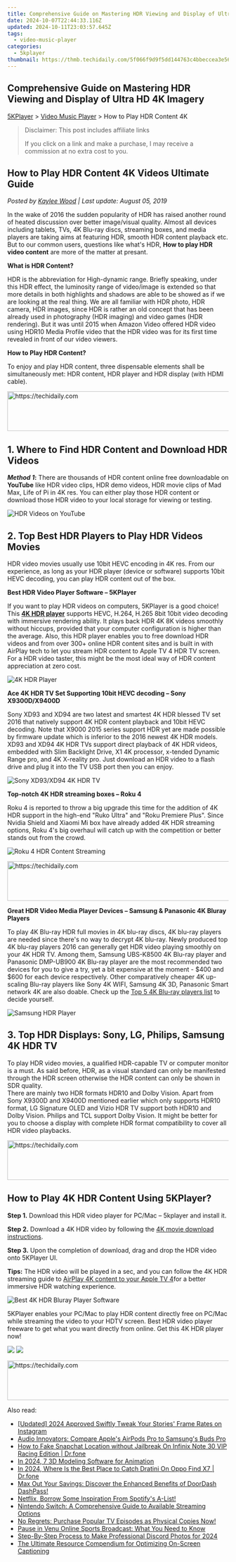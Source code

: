 ```yaml
---
title: Comprehensive Guide on Mastering HDR Viewing and Display of Ultra HD 4K Imagery
date: 2024-10-07T22:44:33.116Z
updated: 2024-10-11T23:03:57.645Z
tags:
  - video-music-player
categories:
  - 5kplayer
thumbnail: https://thmb.techidaily.com/5f066f9d9f5dd144763c4bbeccea3e56ce5ff6713b3a3e310bb03e72d6daf58f.jpg
---
```


## Comprehensive Guide on Mastering HDR Viewing and Display of Ultra HD 4K Imagery

[5KPlayer](https://tools.techidaily.com/5kplayer/products/) \> [Video Music Player](https://tools.techidaily.com/5kplayer/video-music-player/) \> How to Play HDR Content 4K

>  Disclaimer: This post includes affiliate links
>
>  If you click on a link and make a purchase, I may receive a commission at no extra cost to you.
>

## How to Play HDR Content 4K Videos Ultimate Guide

 _Posted by [Kaylee Wood](https://www.quora.com/profile/Amanda-Hu-21) | Last update: August 05, 2019_

In the wake of 2016 the sudden popularity of HDR has raised another round of heated discussion over better image/visual quality. Almost all devices including tablets, TVs, 4K Blu-ray discs, streaming boxes, and media players are taking aims at featuring HDR, smooth HDR content playback etc. But to our common users, questions like what's HDR, **How to play HDR video content** are more of the matter at presant. 

**What is HDR Content?**

HDR is the abbreviation for High-dynamic range. Briefly speaking, under this HDR effect, the luminosity range of video/image is extended so that more details in both highlights and shadows are able to be showed as if we are looking at the real thing. We are all familiar with HDR photo, HDR camera, HDR images, since HDR is rather an old concept that has been already used in photography (HDR imaging) and video games (HDR rendering). But it was until 2015 when Amazon Video offered HDR video using HDR10 Media Profile video that the HDR video was for its first time revealed in front of our video viewers. 

 **How to Play HDR Content?**

To enjoy and play HDR content, three dispensable elements shall be simultaneously met: HDR content, HDR player and HDR display (with HDMI cable).

<!-- affiliate ads begin -->
<a href="https://appsumo.8odi.net/c/5597632/2123734/7443" target="_top" id="2123734">
  <img src="//a.impactradius-go.com/display-ad/7443-2123734" border="0" alt="https://techidaily.com" width="728" height="90"/>
</a>
<img height="0" width="0" src="https://appsumo.8odi.net/i/5597632/2123734/7443" style="position:absolute;visibility:hidden;" border="0" />
<!-- affiliate ads end -->

## 1\. Where to Find HDR Content and Download HDR Videos

**_Method 1_:** There are thousands of HDR content online free downloadable on **YouTube** like HDR video clips, HDR demo videos, HDR movie clips of Mad Max, Life of Pi in 4K res. You can either play those HDR content or download those HDR video to your local storage for viewing or testing. 

![HDR Videos on YouTube](https://www.5kplayer.com/video-music-player/img/play-hdr-content-2.jpg) 

## 2\. Top Best HDR Players to Play HDR Videos Movies

HDR video movies usually use 10bit HEVC encoding in 4K res. From our experience, as long as your HDR player (device or software) supports 10bit HEVC decoding, you can play HDR content out of the box. 

**Best HDR Video Player Software – 5KPlayer** 

If you want to play HDR videos on computers, 5KPlayer is a good choice! This **[4K HDR player](https://tools.techidaily.com/5kplayer/video-music-player/)** supports HEVC, H.264, H.265 8bit 10bit video decoding with immersive rendering ability. It plays back HDR 4K 8K videos smoothly without hiccups, provided that your computer configuration is higher than the average. Also, this HDR player enables you to free download HDR videos and from over 300+ online HDR content sites and is built in with AirPlay tech to let you stream HDR content to Apple TV 4 HDR TV screen. For a HDR video taster, this might be the most ideal way of HDR content appreciation at zero cost. 

![4K HDR Player](https://www.5kplayer.com/video-music-player/img/5kplayer-img.jpg) 

**Ace 4K HDR TV Set Supporting 10bit HEVC decoding – Sony X9300D/X9400D**

Sony XD93 and XD94 are two latest and smartest 4K HDR blessed TV set 2016 that natively support 4K HDR content playback and 10bit HEVC decoding. Note that X9000 2015 series support HDR yet are made possible by firmware update which is inferior to the 2016 newest 4K HDR models. XD93 and XD94 4K HDR TVs support direct playback of 4K HDR videos, embedded with Slim Backlight Drive, X1 4K processor, x-tended Dynamic Range pro, and 4K X-reality pro. Just download an HDR video to a flash drive and plug it into the TV USB port then you can enjoy.

![Sony XD93/XD94 4K HDR TV](https://www.5kplayer.com/video-music-player/img/play-hdr-content-4.jpg) 

**Top-notch 4K HDR streaming boxes – Roku 4**

Roku 4 is reported to throw a big upgrade this time for the addition of 4K HDR support in the high-end "Ruko Ultra" and "Roku Premiere Plus". Since Nvidia Shield and Xiaomi Mi box have already added 4K HDR streaming options, Roku 4's big overhaul will catch up with the competition or better stands out from the crowd. 

![Roku 4 HDR Content Streaming](https://www.5kplayer.com/video-music-player/img/play-hdr-content-3.jpg) 

<!-- affiliate ads begin -->
<a href="https://imp.i357552.net/c/5597632/863035/11832" target="_top" id="863035">
  <img src="//a.impactradius-go.com/display-ad/11832-863035" border="0" alt="https://techidaily.com" width="728" height="90"/>
</a>
<img height="0" width="0" src="https://imp.i357552.net/i/5597632/863035/11832" style="position:absolute;visibility:hidden;" border="0" />
<!-- affiliate ads end -->

**Great HDR Video Media Player Devices – Samsung & Panasonic 4K Bluray Players**

To play 4K Blu-ray HDR full movies in 4K blu-ray discs, 4K blu-ray players are needed since there's no way to decrypt 4K blu-ray. Newly produced top 4K blu-ray players 2016 can generally get HDR video playing smoothly on your 4K HDR TV. Among them, Samsung UBS-K8500 4K Blu-ray player and Panasonic DMP-UB900 4K Blu-ray player are the most recommended two devices for you to give a try, yet a bit expensive at the moment - $400 and $600 for each device respectively. Other comparatively cheaper 4K up-scaling Blu-ray players like Sony 4K WIFI, Samsung 4K 3D, Panasonic Smart network 4K are also doable. Check up the [Top 5 4K Blu-ray players list](https://tools.techidaily.com/5kplayer/video-music-player/) to decide yourself.

![Samsung HDR Player](https://www.5kplayer.com/video-music-player/img/5kp-4k-bluray-zjy-041216-002.jpg) 

## 3\. Top HDR Displays: Sony, LG, Philips, Samsung 4K HDR TV

To play HDR video movies, a qualified HDR-capable TV or computer monitor is a must. As said before, HDR, as a visual standard can only be manifested through the HDR screen otherwise the HDR content can only be shown in SDR quality.   
There are mainly two HDR formats HDR10 and Dolby Vision. Apart from Sony X9300D and X9400D mentioned earlier which only supports HDR10 format, LG Signature OLED and Vizio HDR TV support both HDR10 and Dolby Vision. Philips and TCL support Dolby Vision. It might be better for you to choose a display with complete HDR format compatibility to cover all HDR video playbacks. 

<!-- affiliate ads begin -->
<a href="https://imp.i357552.net/c/5597632/977686/11832" target="_top" id="977686">
  <img src="//a.impactradius-go.com/display-ad/11832-977686" border="0" alt="https://techidaily.com" width="728" height="90"/>
</a>
<img height="0" width="0" src="https://imp.i357552.net/i/5597632/977686/11832" style="position:absolute;visibility:hidden;" border="0" />
<!-- affiliate ads end -->

## How to Play 4K HDR Content Using 5KPlayer?

**Step 1.** Download this HDR video player for PC/Mac – 5kplayer and install it.

**Step 2.** Download a 4K HDR video by following the [4K movie download instructions](https://tools.techidaily.com/5kplayer/video-music-player/).

**Step 3.** Upon the completion of download, drag and drop the HDR video onto 5KPlayer UI.

**Tips:** The HDR video will be played in a sec, and you can follow the 4K HDR streaming guide to [AirPlay 4K content to your Apple TV 4](https://tools.techidaily.com/5kplayer/airplay/)for a better immersive HDR watching experience.

![Best 4K HDR Bluray Player Software](https://www.5kplayer.com/video-music-player/img/4k-bluray-zjy-002.jpg) 

5KPlayer enables your PC/Mac to play HDR content directly free on PC/Mac while streaming the video to your HDTV screen. Best HDR video player freeware to get what you want directly from online. Get this 4K HDR player now!

[![](https://www.5kplayer.com/video-music-player/../button/freedownwhitewin.png)](https://tools.techidaily.com/5kplayer/products/) [![](https://www.5kplayer.com/video-music-player/../button/freedownbackmac.png)](https://tools.techidaily.com/5kplayer/products/)

<!-- affiliate ads begin -->
<a href="https://unicoeye.pxf.io/c/5597632/2134227/18498" target="_top" id="2134227">
  <img src="//a.impactradius-go.com/display-ad/18498-2134227" border="0" alt="https://techidaily.com" width="728" height="90"/>
</a>
<img height="0" width="0" src="https://unicoeye.pxf.io/i/5597632/2134227/18498" style="position:absolute;visibility:hidden;" border="0" />
<!-- affiliate ads end -->

<ins class="adsbygoogle"
     style="display:block"
     data-ad-format="autorelaxed"
     data-ad-client="ca-pub-7571918770474297"
     data-ad-slot="1223367746"></ins>

<ins class="adsbygoogle"
     style="display:block"
     data-ad-client="ca-pub-7571918770474297"
     data-ad-slot="8358498916"
     data-ad-format="auto"
     data-full-width-responsive="true"></ins>

<span class="atpl-alsoreadstyle">Also read:</span>
<div><ul>
<li><a href="https://fox-glue.techidaily.com/updated-2024-approved-swiftly-tweak-your-stories-frame-rates-on-instagram/"><u>[Updated] 2024 Approved Swiftly Tweak Your Stories' Frame Rates on Instagram</u></a></li>
<li><a href="https://buynow-info.techidaily.com/audio-innovators-compare-apples-airpods-pro-to-samsungs-buds-pro/"><u>Audio Innovators: Compare Apple's AirPods Pro to Samsung's Buds Pro</u></a></li>
<li><a href="https://fix-guide.techidaily.com/how-to-fake-snapchat-location-without-jailbreak-on-infinix-note-30-vip-racing-edition-drfone-by-drfone-virtual-android/"><u>How to Fake Snapchat Location without Jailbreak On Infinix Note 30 VIP Racing Edition | Dr.fone</u></a></li>
<li><a href="https://extra-tips.techidaily.com/in-2024-7-3d-modeling-software-for-animation/"><u>In 2024, 7 3D Modeling Software for Animation</u></a></li>
<li><a href="https://android-pokemon-go.techidaily.com/in-2024-where-is-the-best-place-to-catch-dratini-on-oppo-find-x7-drfone-by-drfone-virtual-android/"><u>In 2024, Where Is the Best Place to Catch Dratini On Oppo Find X7 | Dr.fone</u></a></li>
<li><a href="https://media-tips.techidaily.com/max-out-your-savings-discover-the-enhanced-benefits-of-doordash-dashpass/"><u>Max Out Your Savings: Discover the Enhanced Benefits of DoorDash DashPass!</u></a></li>
<li><a href="https://media-tips.techidaily.com/netflix-borrow-some-inspiration-from-spotifys-a-list/"><u>Netflix, Borrow Some Inspiration From Spotify's A-List!</u></a></li>
<li><a href="https://media-tips.techidaily.com/nintendo-switch-a-comprehensive-guide-to-available-streaming-options/"><u>Nintendo Switch: A Comprehensive Guide to Available Streaming Options</u></a></li>
<li><a href="https://media-tips.techidaily.com/no-regrets-purchase-popular-tv-episodes-as-physical-copies-now/"><u>No Regrets: Purchase Popular TV Episodes as Physical Copies Now!</u></a></li>
<li><a href="https://media-tips.techidaily.com/pause-in-venu-online-sports-broadcast-what-you-need-to-know/"><u>Pause in Venu Online Sports Broadcast: What You Need to Know</u></a></li>
<li><a href="https://discord-videos.techidaily.com/step-by-step-process-to-make-professional-discord-photos-for-2024/"><u>Step-By-Step Process to Make Professional Discord Photos for 2024</u></a></li>
<li><a href="https://fox-info.techidaily.com/the-ultimate-resource-compendium-for-optimizing-on-screen-captioning/"><u>The Ultimate Resource Compendium for Optimizing On-Screen Captioning</u></a></li>
</ul></div>

